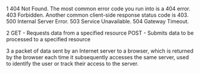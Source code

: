 1 
404 Not Found. The most common error code you run into is a 404 error. 
403 Forbidden. Another common client-side response status code is 403. 
500 Internal Server Error. 
503 Service Unavailable. 
504 Gateway Timeout.

2
GET - Requests data from a specified resource
POST - Submits data to be processed to a specified resource

3
a packet of data sent by an Internet server to a browser, which is returned by the browser each time it subsequently accesses the same server, used to identify the user or track their access to the server.